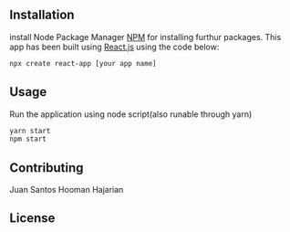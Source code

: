 ## Installation

install Node Package Manager [NPM](https://nodejs.org/en/) for installing furthur packages.
This app has been built using [React.js](https://reactjs.org/) using the code below: 
```bash
npx create react-app [your app name]
```

## Usage
Run the application using node script(also runable through yarn)
```bash
yarn start
npm start
```

## Contributing
Juan Santos
Hooman Hajarian

## License
